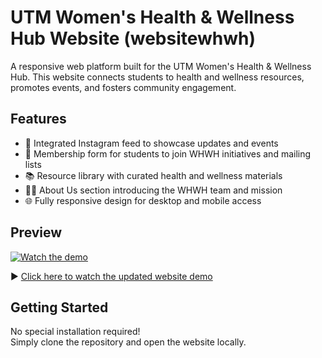 # UTM Women's Health & Wellness Hub Website (websitewhwh)

A responsive web platform built for the UTM Women's Health & Wellness Hub. This website connects students to health and wellness resources, promotes events, and fosters community engagement.

## Features

- 📸 Integrated Instagram feed to showcase updates and events
- 📝 Membership form for students to join WHWH initiatives and mailing lists
- 📚 Resource library with curated health and wellness materials
- 👩‍💻 About Us section introducing the WHWH team and mission
- 🌐 Fully responsive design for desktop and mobile access

## Preview

[![Watch the demo](https://img.youtube.com/vi/anLauqH3yPE/2.jpg)](https://youtu.be/anLauqH3yPE)

▶️ [Click here to watch the updated website demo](https://youtu.be/anLauqH3yPE)

## Getting Started

No special installation required!  
Simply clone the repository and open the website locally.
